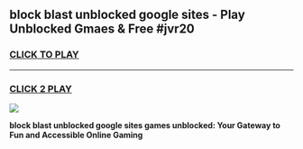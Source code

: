 
## block blast unblocked google sites - Play Unblocked Gmaes & Free #jvr20
<h3>
<a href="https://news.freeplayer.one?title=block_blast_unblocked_google_sites&ref=24F">CLICK TO PLAY</a></h3>
<hr>

<h3>
<a href="https://news.freeplayer.one?title=block_blast_unblocked_google_sites&ref=24F">CLICK 2 PLAY</a>
  
</h3>

<a href="https://news.freeplayer.one?title=block_blast_unblocked_google_sites&ref=24F/"><img src="https://clearcache.store/games.png"></a>


**block blast unblocked google sites games unblocked: Your Gateway to Fun and Accessible Online Gaming**
